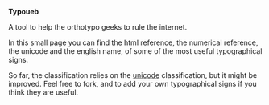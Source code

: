 **Typoueb**

A tool to help the orthotypo geeks to rule the internet.

In this small page you can find the html reference, the numerical reference, the unicode and the english name, of some of the most useful typographical signs.

So far, the classification relies on the [unicode](http://fr.wikipedia.org/wiki/Unicode) classification, but it might be improved.
Feel free to fork, and to add your own typographical signs if you think they are useful.
